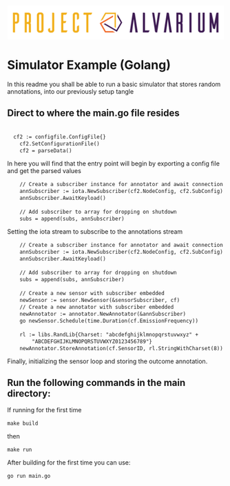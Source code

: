 ![Project Alvarium](README.assets/ProjectAlvarium.png)
# Simulator Example (Golang)

In this readme you shall be able to run a basic simulator that stores random annotations, into our previously setup tangle

## Direct to where the main.go file resides


```golang

  cf2 := configfile.ConfigFile{}
	cf2.SetConfigurationFile()
	cf2 = parseData()

```
In here you will find that the entry point will begin by exporting a config file and get the parsed values

```golang
	// Create a subscriber instance for annotator and await connection
	annSubscriber := iota.NewSubscriber(cf2.NodeConfig, cf2.SubConfig)
	annSubscriber.AwaitKeyload()

	// Add subscriber to array for dropping on shutdown
	subs = append(subs, annSubscriber)

```
Setting the iota stream to subscribe to the annotations stream

```golang
	// Create a subscriber instance for annotator and await connection
	annSubscriber := iota.NewSubscriber(cf2.NodeConfig, cf2.SubConfig)
	annSubscriber.AwaitKeyload()

	// Add subscriber to array for dropping on shutdown
	subs = append(subs, annSubscriber)

	// Create a new sensor with subscriber embedded
	newSensor := sensor.NewSensor(&sensorSubscriber, cf)
	// Create a new annotator with subscriber embedded
	newAnnotator := annotator.NewAnnotator(&annSubscriber)
	go newSensor.Schedule(time.Duration(cf.EmissionFrequency))

	rl := libs.RandLib{Charset: "abcdefghijklmnopqrstuvwxyz" +
		"ABCDEFGHIJKLMNOPQRSTUVWXYZ0123456789"}
	newAnnotator.StoreAnnotation(cf.SensorID, rl.StringWithCharset(8))
```
Finally, initializing the sensor loop and storing the outcome annotation.

## Run the following commands in the main directory:
If running for the first time
```
make build
```
then
```
make run
```

After building for the first time you can use: 
```
go run main.go
```
